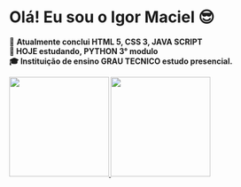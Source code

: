 # Olá! Eu sou o Igor Maciel 😎
🌿 <b>Atualmente conclui HTML 5, CSS 3, JAVA SCRIPT<br>
🐍 HOJE estudando, PYTHON 3° modulo<br>
🎓 Instituição de ensino GRAU TECNICO estudo presencial.<br>


<div>
<a href="https://github.com/igorpainmaciel">
<img height="180em" src="https://github-readme-stats.vercel.app/api?username=igorpainmaciel&show_icons=true&theme=dark&include_all_commits=true&count_private=true"/>
<img height="180em" src="https://github-readme-stats.vercel.app/api/top-langs/?username=igorpainmaciel&layout=compact&langs_count=16&theme=dark"/>
</div> 
<img href="https://encrypted-tbn0.gstatic.com/images?q=tbn:ANd9GcRvqweJB7zXCoxTccvvz1MYOAtZM4qW_XGmOQ&usqp=CAU>
